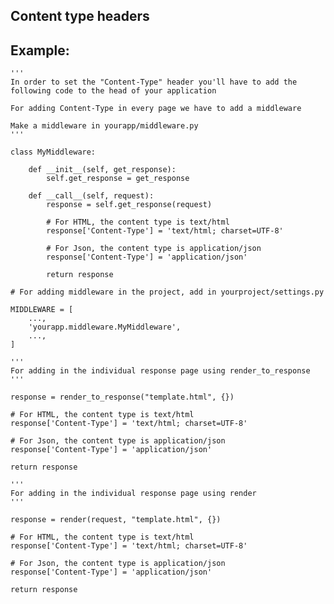 
Content type headers
-------

## Example:

	'''
    In order to set the "Content-Type" header you'll have to add the following code to the head of your application

    For adding Content-Type in every page we have to add a middleware

    Make a middleware in yourapp/middleware.py
    '''

    class MyMiddleware:

    	def __init__(self, get_response):
        	self.get_response = get_response

    	def __call__(self, request):
        	response = self.get_response(request)
        	
        	# For HTML, the content type is text/html
			response['Content-Type'] = 'text/html; charset=UTF-8'
			
			# For Json, the content type is application/json
			response['Content-Type'] = 'application/json'
        	
        	return response
   	
   	# For adding middleware in the project, add in yourproject/settings.py

   	MIDDLEWARE = [
    	...,
    	'yourapp.middleware.MyMiddleware',
    	...,
	]	

	'''
	For adding in the individual response page using render_to_response
	'''

	response = render_to_response("template.html", {})
	
	# For HTML, the content type is text/html
	response['Content-Type'] = 'text/html; charset=UTF-8'
	
	# For Json, the content type is application/json
	response['Content-Type'] = 'application/json'
	
	return response

	'''
	For adding in the individual response page using render
	'''

	response = render(request, "template.html", {})
	
	# For HTML, the content type is text/html
	response['Content-Type'] = 'text/html; charset=UTF-8'
	
	# For Json, the content type is application/json
	response['Content-Type'] = 'application/json'
	
	return response   